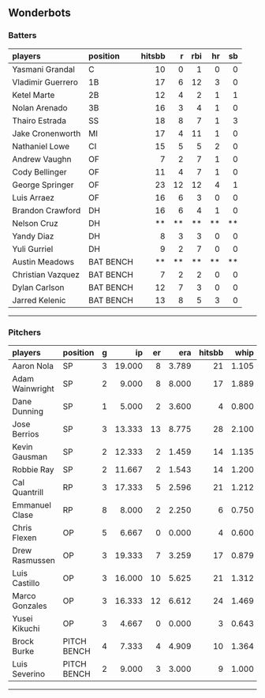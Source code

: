 ## Wonderbots

### Batters

 
|players           |position  | hitsbb|  r| rbi| hr| sb| 
|:-----------------|:---------|------:|--:|---:|--:|--:| 
|Yasmani Grandal   |C         |     10|  0|   1|  0|  0| 
|Vladimir Guerrero |1B        |     17|  6|  12|  3|  0| 
|Ketel Marte       |2B        |     12|  4|   2|  1|  1| 
|Nolan Arenado     |3B        |     16|  3|   4|  1|  0| 
|Thairo Estrada    |SS        |     18|  8|   7|  1|  3| 
|Jake Cronenworth  |MI        |     17|  4|  11|  1|  0| 
|Nathaniel Lowe    |CI        |     15|  5|   5|  2|  0| 
|Andrew Vaughn     |OF        |      7|  2|   7|  1|  0| 
|Cody Bellinger    |OF        |     11|  4|   7|  1|  0| 
|George Springer   |OF        |     23| 12|  12|  4|  1| 
|Luis Arraez       |OF        |     16|  6|   3|  0|  0| 
|Brandon Crawford  |DH        |     16|  6|   4|  1|  0| 
|Nelson Cruz       |DH        |     **| **|  **| **| **| 
|Yandy Diaz        |DH        |      8|  3|   3|  0|  0| 
|Yuli Gurriel      |DH        |      9|  2|   7|  0|  0| 
|Austin Meadows    |BAT BENCH |     **| **|  **| **| **| 
|Christian Vazquez |BAT BENCH |      7|  2|   2|  0|  0| 
|Dylan Carlson     |BAT BENCH |     12|  7|   3|  0|  0| 
|Jarred Kelenic    |BAT BENCH |     13|  8|   5|  3|  0| 


* * *

### Pitchers

 
|players         |position    |  g|     ip| er|   era| hitsbb|  whip| so|  w| sv| 
|:---------------|:-----------|--:|------:|--:|-----:|------:|-----:|--:|--:|--:| 
|Aaron Nola      |SP          |  3| 19.000|  8| 3.789|     21| 1.105| 24|  1|  0| 
|Adam Wainwright |SP          |  2|  9.000|  8| 8.000|     17| 1.889|  2|  0|  0| 
|Dane Dunning    |SP          |  1|  5.000|  2| 3.600|      4| 0.800|  8|  1|  0| 
|Jose Berrios    |SP          |  3| 13.333| 13| 8.775|     28| 2.100| 11|  1|  0| 
|Kevin Gausman   |SP          |  2| 12.333|  2| 1.459|     14| 1.135| 15|  0|  0| 
|Robbie Ray      |SP          |  2| 11.667|  2| 1.543|     14| 1.200| 15|  0|  0| 
|Cal Quantrill   |RP          |  3| 17.333|  5| 2.596|     21| 1.212| 10|  2|  0| 
|Emmanuel Clase  |RP          |  8|  8.000|  2| 2.250|      6| 0.750|  9|  1|  4| 
|Chris Flexen    |OP          |  5|  6.667|  0| 0.000|      4| 0.600|  6|  1|  0| 
|Drew Rasmussen  |OP          |  3| 19.333|  7| 3.259|     17| 0.879| 11|  1|  0| 
|Luis Castillo   |OP          |  3| 16.000| 10| 5.625|     21| 1.312| 17|  1|  0| 
|Marco Gonzales  |OP          |  3| 16.333| 12| 6.612|     24| 1.469| 10|  0|  0| 
|Yusei Kikuchi   |OP          |  3|  4.667|  0| 0.000|      3| 0.643|  8|  0|  1| 
|Brock Burke     |PITCH BENCH |  4|  7.333|  4| 4.909|     10| 1.364|  8|  0|  0| 
|Luis Severino   |PITCH BENCH |  2|  9.000|  3| 3.000|      9| 1.000| 10|  1|  0| 


* * *


